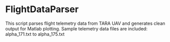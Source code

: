 # FlightDataParser
This script parses flight telemetry data from TARA UAV and generates clean output for Matlab plotting.
Sample telemetry data files are included: alpha_171.txt to alpha_175.txt
